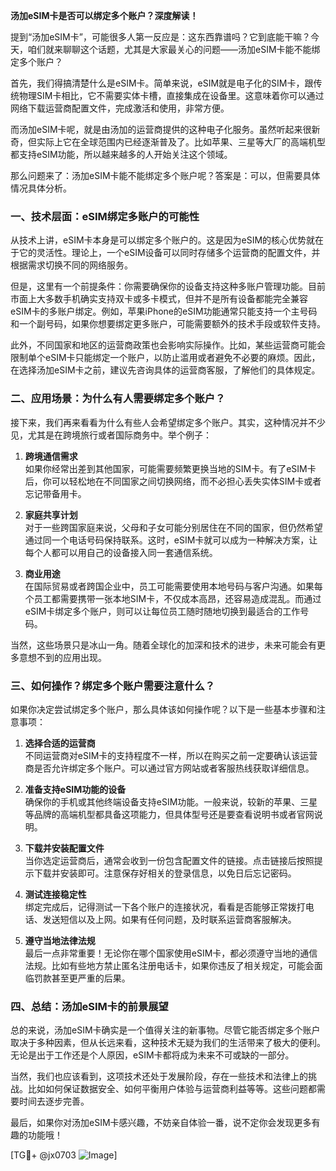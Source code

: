 **汤加eSIM卡是否可以绑定多个账户？深度解读！**

提到“汤加eSIM卡”，可能很多人第一反应是：这东西靠谱吗？它到底能干嘛？今天，咱们就来聊聊这个话题，尤其是大家最关心的问题——汤加eSIM卡能不能绑定多个账户？

首先，我们得搞清楚什么是eSIM卡。简单来说，eSIM就是电子化的SIM卡，跟传统物理SIM卡相比，它不需要实体卡槽，直接集成在设备里。这意味着你可以通过网络下载运营商配置文件，完成激活和使用，非常方便。

而汤加eSIM卡呢，就是由汤加的运营商提供的这种电子化服务。虽然听起来很新奇，但实际上它在全球范围内已经逐渐普及了。比如苹果、三星等大厂的高端机型都支持eSIM功能，所以越来越多的人开始关注这个领域。

那么问题来了：汤加eSIM卡能不能绑定多个账户呢？答案是：可以，但需要具体情况具体分析。

### 一、技术层面：eSIM绑定多账户的可能性

从技术上讲，eSIM卡本身是可以绑定多个账户的。这是因为eSIM的核心优势就在于它的灵活性。理论上，一个eSIM设备可以同时存储多个运营商的配置文件，并根据需求切换不同的网络服务。

但是，这里有一个前提条件：你需要确保你的设备支持这种多账户管理功能。目前市面上大多数手机确实支持双卡或多卡模式，但并不是所有设备都能完全兼容eSIM卡的多账户绑定。例如，苹果iPhone的eSIM功能通常只能支持一个主号码和一个副号码，如果你想要绑定更多账户，可能需要额外的技术手段或软件支持。

此外，不同国家和地区的运营商政策也会影响实际操作。比如，某些运营商可能会限制单个eSIM卡只能绑定一个账户，以防止滥用或者避免不必要的麻烦。因此，在选择汤加eSIM卡之前，建议先咨询具体的运营商客服，了解他们的具体规定。

### 二、应用场景：为什么有人需要绑定多个账户？

接下来，我们再来看看为什么有些人会希望绑定多个账户。其实，这种情况并不少见，尤其是在跨境旅行或者国际商务中。举个例子：

1. **跨境通信需求**  
   如果你经常出差到其他国家，可能需要频繁更换当地的SIM卡。有了eSIM卡后，你可以轻松地在不同国家之间切换网络，而不必担心丢失实体SIM卡或者忘记带备用卡。

2. **家庭共享计划**  
   对于一些跨国家庭来说，父母和子女可能分别居住在不同的国家，但仍然希望通过同一个电话号码保持联系。这时，eSIM卡就可以成为一种解决方案，让每个人都可以用自己的设备接入同一套通信系统。

3. **商业用途**  
   在国际贸易或者跨国企业中，员工可能需要使用本地号码与客户沟通。如果每个员工都需要携带一张本地SIM卡，不仅成本高昂，还容易造成混乱。而通过eSIM卡绑定多个账户，则可以让每位员工随时随地切换到最适合的工作号码。

当然，这些场景只是冰山一角。随着全球化的加深和技术的进步，未来可能会有更多意想不到的应用出现。

### 三、如何操作？绑定多个账户需要注意什么？

如果你决定尝试绑定多个账户，那么具体该如何操作呢？以下是一些基本步骤和注意事项：

1. **选择合适的运营商**  
   不同运营商对eSIM卡的支持程度不一样，所以在购买之前一定要确认该运营商是否允许绑定多个账户。可以通过官方网站或者客服热线获取详细信息。

2. **准备支持eSIM功能的设备**  
   确保你的手机或其他终端设备支持eSIM功能。一般来说，较新的苹果、三星等品牌的高端机型都具备这项能力，但具体型号还是要查看说明书或者官网说明。

3. **下载并安装配置文件**  
   当你选定运营商后，通常会收到一份包含配置文件的链接。点击链接后按照提示下载并安装即可。注意保存好相关的登录信息，以免日后忘记密码。

4. **测试连接稳定性**  
   绑定完成后，记得测试一下各个账户的连接状况，看看是否能够正常拨打电话、发送短信以及上网。如果有任何问题，及时联系运营商客服解决。

5. **遵守当地法律法规**  
   最后一点非常重要！无论你在哪个国家使用eSIM卡，都必须遵守当地的通信法规。比如有些地方禁止匿名注册电话卡，如果你违反了相关规定，可能会面临罚款甚至更严重的后果。

### 四、总结：汤加eSIM卡的前景展望

总的来说，汤加eSIM卡确实是一个值得关注的新事物。尽管它能否绑定多个账户取决于多种因素，但从长远来看，这种技术无疑为我们的生活带来了极大的便利。无论是出于工作还是个人原因，eSIM卡都将成为未来不可或缺的一部分。

当然，我们也应该看到，这项技术还处于发展阶段，存在一些技术和法律上的挑战。比如如何保证数据安全、如何平衡用户体验与运营商利益等等。这些问题都需要时间去逐步完善。

最后，如果你对汤加eSIM卡感兴趣，不妨亲自体验一番，说不定你会发现更多有趣的功能哦！

[TG💪+ @jx0703 ![Image](https://github.com/user-attachments/assets/dbca1d08-cadb-493c-b0ec-ad6f7a83f270)]